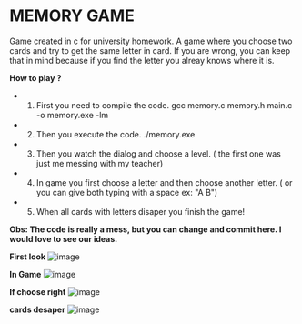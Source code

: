 # MEMORY GAME

Game created in c for university homework. A game where you choose two cards and try to get the same letter in card. If you are wrong, you can keep that in mind because if you find the letter you alreay knows where it is.

**How to play ?**
 
 - 1. First you need to compile the code.
	gcc memory.c memory.h main.c -o memory.exe -lm

 - 2. Then you execute the code.
	./memory.exe
 
 - 3. Then you watch the dialog and choose a level. ( the first one was just me messing with my teacher)


 - 4. In game you first choose a letter and then choose another letter. ( or you can give both typing with a space ex: "A B")


 - 5. When all cards with letters disaper you finish the game!


 **Obs: The code is really a mess, but you can change and commit here. I would love to see our ideas.**


**First look**
![image](https://user-images.githubusercontent.com/62669028/113336385-b588fe00-92fc-11eb-941c-6ba2f008ad45.png)


**In Game**
![image](https://user-images.githubusercontent.com/62669028/113336410-c0dc2980-92fc-11eb-81e8-d5673e6997f1.png)

**If choose right**
![image](https://user-images.githubusercontent.com/62669028/113336474-d8b3ad80-92fc-11eb-9052-db48bccfa8f3.png)

**cards desaper**
![image](https://user-images.githubusercontent.com/62669028/113336501-e23d1580-92fc-11eb-9b03-cc28ef5490c6.png)
